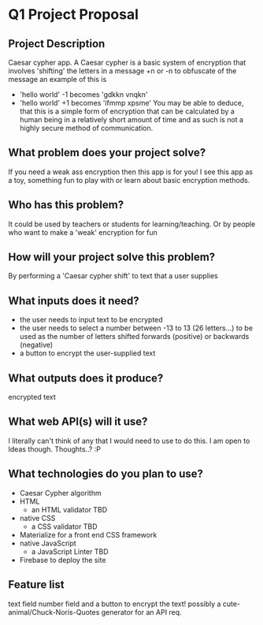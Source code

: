 # Q1 Project Proposal


## Project Description
Caesar cypher app.  A Caesar cypher is a basic system of encryption that involves 'shifting' the letters in a message +n or -n to obfuscate of the message an
example of this is
* 'hello world' -1 becomes 'gdkkn vnqkn'
* 'hello world' +1 becomes 'ifmmp xpsme'
You may be able to deduce, that this is a simple form of encryption that can be
calculated by a human being in a relatively short amount of time and as such is
not a highly secure method of communication.

## What problem does your project solve?
If you need a weak ass encryption then this app is for you!
I see this app as a toy, something fun to play with or learn about basic
encryption methods.

## Who has this problem?
It could be used by teachers or students for
learning/teaching. Or by people who want to make a 'weak' encryption for fun

## How will your project solve this problem?
By performing a 'Caesar cypher shift' to text that a user supplies

## What inputs does it need?
* the user needs to input text to be encrypted
* the user needs to select a number between -13 to 13 (26 letters...) to be used as the number of letters shifted forwards (positive) or backwards (negative)
* a button to encrypt the user-supplied text

## What outputs does it produce?
encrypted text

## What web API(s) will it use?
I literally can't think of any that I would need to use to do this.
I am open to Ideas though. Thoughts..?
:P

## What technologies do you plan to use?
* Caesar Cypher algorithm
* HTML
  * an HTML validator TBD
* native CSS
  * a CSS validator TBD
* Materialize for a front end CSS framework
* native JavaScript
  * a JavaScript Linter TBD
* Firebase to deploy the site

## Feature list
text field number field and a button to encrypt the text!
possibly a cute-animal/Chuck-Noris-Quotes generator for an API req.
